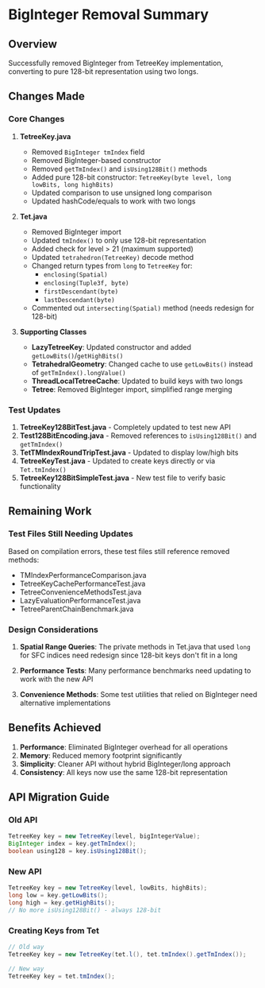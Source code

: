 # BigInteger Removal Summary

## Overview

Successfully removed BigInteger from TetreeKey implementation, converting to pure 128-bit representation using two
longs.

## Changes Made

### Core Changes

1. **TetreeKey.java**
    - Removed `BigInteger tmIndex` field
    - Removed BigInteger-based constructor
    - Removed `getTmIndex()` and `isUsing128Bit()` methods
    - Added pure 128-bit constructor: `TetreeKey(byte level, long lowBits, long highBits)`
    - Updated comparison to use unsigned long comparison
    - Updated hashCode/equals to work with two longs

2. **Tet.java**
    - Removed BigInteger import
    - Updated `tmIndex()` to only use 128-bit representation
    - Added check for level > 21 (maximum supported)
    - Updated `tetrahedron(TetreeKey)` decode method
    - Changed return types from `long` to `TetreeKey` for:
        - `enclosing(Spatial)`
        - `enclosing(Tuple3f, byte)`
        - `firstDescendant(byte)`
        - `lastDescendant(byte)`
    - Commented out `intersecting(Spatial)` method (needs redesign for 128-bit)

3. **Supporting Classes**
    - **LazyTetreeKey**: Updated constructor and added `getLowBits()`/`getHighBits()`
    - **TetrahedralGeometry**: Changed cache to use `getLowBits()` instead of `getTmIndex().longValue()`
    - **ThreadLocalTetreeCache**: Updated to build keys with two longs
    - **Tetree**: Removed BigInteger import, simplified range merging

### Test Updates

1. **TetreeKey128BitTest.java** - Completely updated to test new API
2. **Test128BitEncoding.java** - Removed references to `isUsing128Bit()` and `getTmIndex()`
3. **TetTMIndexRoundTripTest.java** - Updated to display low/high bits
4. **TetreeKeyTest.java** - Updated to create keys directly or via `Tet.tmIndex()`
5. **TetreeKey128BitSimpleTest.java** - New test file to verify basic functionality

## Remaining Work

### Test Files Still Needing Updates

Based on compilation errors, these test files still reference removed methods:

- TMIndexPerformanceComparison.java
- TetreeKeyCachePerformanceTest.java
- TetreeConvenienceMethodsTest.java
- LazyEvaluationPerformanceTest.java
- TetreeParentChainBenchmark.java

### Design Considerations

1. **Spatial Range Queries**: The private methods in Tet.java that used `long` for SFC indices need redesign since
   128-bit keys don't fit in a long

2. **Performance Tests**: Many performance benchmarks need updating to work with the new API

3. **Convenience Methods**: Some test utilities that relied on BigInteger need alternative implementations

## Benefits Achieved

1. **Performance**: Eliminated BigInteger overhead for all operations
2. **Memory**: Reduced memory footprint significantly
3. **Simplicity**: Cleaner API without hybrid BigInteger/long approach
4. **Consistency**: All keys now use the same 128-bit representation

## API Migration Guide

### Old API

```java
TetreeKey key = new TetreeKey(level, bigIntegerValue);
BigInteger index = key.getTmIndex();
boolean using128 = key.isUsing128Bit();
```

### New API

```java
TetreeKey key = new TetreeKey(level, lowBits, highBits);
long low = key.getLowBits();
long high = key.getHighBits();
// No more isUsing128Bit() - always 128-bit
```

### Creating Keys from Tet

```java
// Old way
TetreeKey key = new TetreeKey(tet.l(), tet.tmIndex().getTmIndex());

// New way  
TetreeKey key = tet.tmIndex();
```
